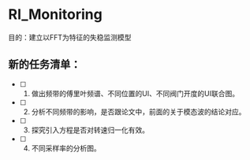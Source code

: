 # RI_Monitoring
目的：建立以FFT为特征的失稳监测模型

## 新的任务清单：

- [ ] 1. 做出频带的傅里叶频谱、不同位置的UI、不同阀门开度的UI联合图。
- [ ] 2. 分析不同频带的影响，是否跟论文中，前面的关于模态波的结论对应。
- [ ] 3. 探究引入方程是否对转速归一化有效。
- [ ] 4. 不同采样率的分析图。


